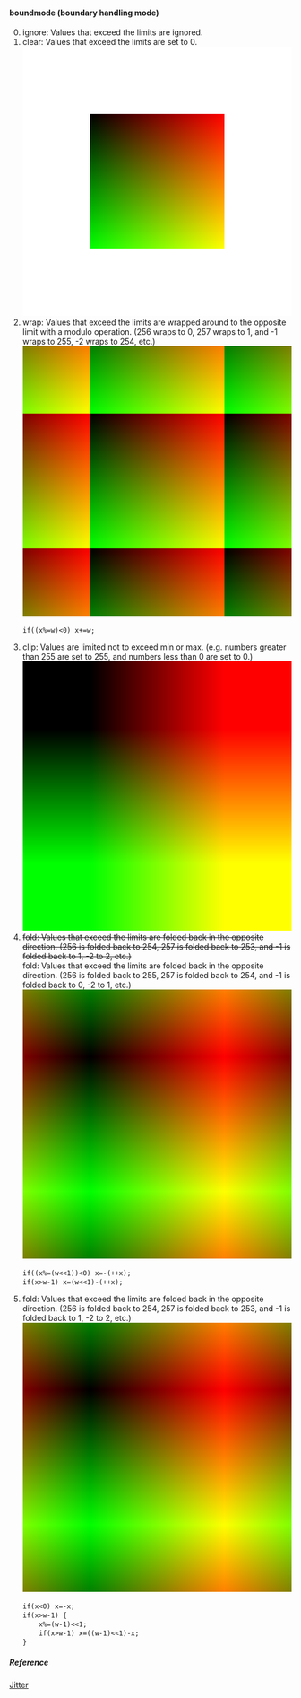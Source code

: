 #### boundmode (boundary handling mode)

0. ignore: Values that exceed the limits are ignored.    
1. clear: Values that exceed the limits are set to 0.    
	![](./images/1.png)
2. wrap: Values that exceed the limits are wrapped around to the opposite limit with a modulo operation. (256 wraps to 0, 257 wraps to 1, and -1 wraps to 255, -2 wraps to 254, etc.)    
	![](./images/2.png)
	```
	if((x%=w)<0) x+=w;
	```
3. clip: Values are limited not to exceed min or max. (e.g. numbers greater than 255 are set to 255, and numbers less than 0 are set to 0.)    
	![](./images/3.png)
4. ~~fold: Values that exceed the limits are folded back in the opposite direction. (256 is folded back to 254, 257 is folded back to 253, and -1 is folded back to 1, -2 to 2, etc.)~~    
	fold: Values that exceed the limits are folded back in the opposite direction. (256 is folded back to 255, 257 is folded back to 254, and -1 is folded back to 0, -2 to 1, etc.)    
	![](./images/4.png)
	```
	if((x%=(w<<1))<0) x=-(++x);
	if(x>w-1) x=(w<<1)-(++x);
	```
5. fold: Values that exceed the limits are folded back in the opposite direction. (256 is folded back to 254, 257 is folded back to 253, and -1 is folded back to 1, -2 to 2, etc.)    
	![](./images/5.png)
	```
	if(x<0) x=-x;
	if(x>w-1) {
		x%=(w-1)<<1;
		if(x>w-1) x=((w-1)<<1)-x;
	}
	```
##### Reference
[Jitter](https://cycling74.com/products/jitter)
